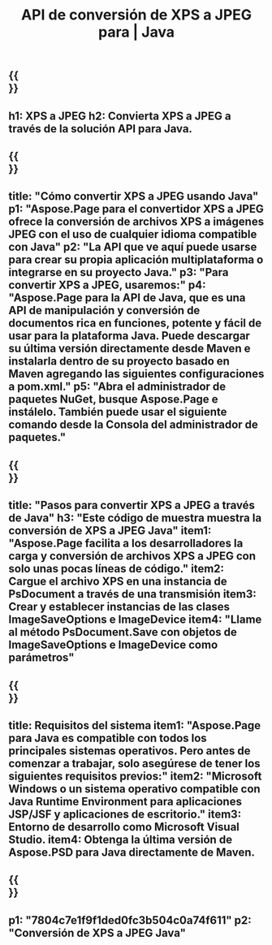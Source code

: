 ﻿---
translation: true
template: /_templates/_conversion-child-java.md
title: API de conversión de XPS a JPEG para | Java
url: /java/conversion/xps-to-jpeg/
description: Ejemplo de código de conversión de Java para formato XPS a archivo JPEG. Utilice este código de ejemplo para convertir XPS a JPEG dentro de cualquier aplicación basada en Web o Java de escritorio.
informat: XPS
outformat: JPEG
otherformats: EPS PS
---

{{<section banner>}}
---
h1: XPS a JPEG
h2: Convierta XPS a JPEG a través de la solución API para Java.
---

{{<section overview>}}
---
title: "Cómo convertir XPS a JPEG usando Java"
p1: "Aspose.Page para el convertidor XPS a JPEG ofrece la conversión de archivos XPS a imágenes JPEG con el uso de cualquier idioma compatible con Java"
p2: "La API que ve aquí puede usarse para crear su propia aplicación multiplataforma o integrarse en su proyecto Java."
p3: "Para convertir XPS a JPEG, usaremos:"
p4: "Aspose.Page para la API de Java, que es una API de manipulación y conversión de documentos rica en funciones, potente y fácil de usar para la plataforma Java. Puede descargar su última versión directamente desde Maven e instalarla dentro de su proyecto basado en Maven agregando las siguientes configuraciones a pom.xml."
p5: "Abra el administrador de paquetes NuGet, busque Aspose.Page e instálelo. También puede usar el siguiente comando desde la Consola del administrador de paquetes."
---

{{<section feature1>}}
---
title: "Pasos para convertir XPS a JPEG a través de Java"
h3: "Este código de muestra muestra la conversión de XPS a JPEG Java"
item1: "Aspose.Page facilita a los desarrolladores la carga y conversión de archivos XPS a JPEG con solo unas pocas líneas de código."
item2: Cargue el archivo XPS en una instancia de PsDocument a través de una transmisión
item3: Crear y establecer instancias de las clases ImageSaveOptions e ImageDevice
item4: "Llame al método PsDocument.Save con objetos de ImageSaveOptions e ImageDevice como parámetros"
---

{{<section feature2>}}
---
title: Requisitos del sistema
item1: "Aspose.Page para Java es compatible con todos los principales sistemas operativos. Pero antes de comenzar a trabajar, solo asegúrese de tener los siguientes requisitos previos:"
item2: "Microsoft Windows o un sistema operativo compatible con Java Runtime Environment para aplicaciones JSP/JSF y aplicaciones de escritorio."
item3: Entorno de desarrollo como Microsoft Visual Studio.
item4: Obtenga la última versión de Aspose.PSD para Java directamente de Maven.
---

{{<section gist>}}
---
p1: "7804c7e1f9f1ded0fc3b504c0a74f611"
p2: "Conversión de XPS a JPEG Java"
---
